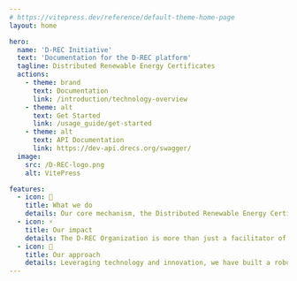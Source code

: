 ```yaml
---
# https://vitepress.dev/reference/default-theme-home-page
layout: home

hero:
  name: 'D-REC Initiative'
  text: 'Documentation for the D-REC platform'
  tagline: Distributed Renewable Energy Certificates
  actions:
    - theme: brand
      text: Documentation
      link: /introduction/technology-overview
    - theme: alt
      text: Get Started
      link: /usage_guide/get-started
    - theme: alt
      text: API Documentation
      link: https://dev-api.drecs.org/swagger/
  image:
    src: /D-REC-logo.png
    alt: VitePress

features:
  - icon: 👥
    title: What we do
    details: Our core mechanism, the Distributed Renewable Energy Certificate (D-REC), is an innovative market instrument designed to issue Environmental Attribute Certificates (EACs) from small-scale DRE resources. These D-RECs represent a tangible commitment not only to environmental sustainability but also to energy access with a correlation to socio-economic upliftment in underserved communities.
  - icon: ⚡️
    title: Our impact
    details: The D-REC Organization is more than just a facilitator of RECs. Through D-RECs, we deepen the corporate climate action to enable small-scale DRE projects to become economically viable and environmentally impactful. Our work not only contributes to meeting global sustainability targets but also ensures that the benefits of renewable energy reach those who need it most.
  - icon: 🙏
    title: Our approach
    details: Leveraging technology and innovation, we have built a robust platform that streamlines the aggregation and verification process of DRE projects, enabling their certification by relevant bodies.
---
```

